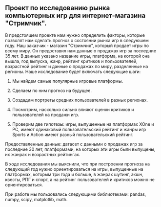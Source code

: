 ## Проект по исследованию рынка компьютерных игр для интернет-магазина "Стримчик".

В предстоящем проекте нам нужно определить факторы, которые позволят нам сделать прогноз о состоянии рынка игр в следуюшем году. Наш заказчик - магазин "Стримчик", который продает игры по всему миру. Он предоставил нам данные о продажах игр за последние 35 лет. В данных указано название игры, платформа, на которой она вышла, год выпуска, жанр, рейтинг критиков и пользователей, возрастной рейтинг и данные о продажах по миру, разделенные на регионы. Наше исследование будет включать следующие шаги:

1) Мы найдем самые популярные игровые платформы.

2) Сделаем по ним прогноз на будущее.

3) Создадим портреты средних пользователей в разных регионах.

4) Посмотрим, насколько сильно влияют оценки критиков и пользователей на продажи игр.

5) Проверим две гипотезы: игры, выпущенные на платформах XOne и PC, имеют одинаковый пользовательский рейтинг и жанры игр Sports и Action имеют разный пользовательский рейтинг.

Предоставленные данные: датасет с данными о продажах игр за последние 30 лет, платформами, на которых эти игры были выпущены, их жанрах и возрастных рейтингах.

В ходе исследования мы выяснили, что при построении прогноза на следующий год нужно ориентироваться на игры, выпущенные на платформах, которым три года и больше, в жанрах шутинг, экшн, квесты, РПГ и спорт, а на рейтинг пользователей и критиков можно не ориентироваться.


При работе мы пользовались следующими библиотеками:
pandas, numpy, scipy, matplotlib, math.
